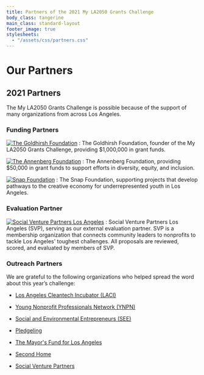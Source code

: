 ```yaml
---
title: Partners of the 2021 My LA2050 Grants Challenge
body_class: tangerine
main_class: standard-layout
footer_image: true
stylesheets:
  - "/assets/css/partners.css"
---
```


# Our Partners

## 2021 Partners

The My LA2050 Grants Challenge is possible because of the support of many organizations from across Los Angeles.

### Funding Partners

[![The Goldhirsh Foundation](/assets/images/partners/goldhirsh-foundation.png)](https://goldhirshfoundation.org)
: The Goldhirsh Foundation, founder of the My LA2050 Grants Challenge, providing $1,000,000 in grant funds.

[![The Annenberg Foundation](/assets/images/partners/annenberg-foundation.png)](https://annenberg.org)
: The Annenberg Foundation, providing $50,000 in grant funds to support efforts in diversity, equity, and inclusion.

[![Snap Foundation](/assets/images/partners/snap-foundation.png)](https://snapfoundation.org)
: The Snap Foundation, supporting projects that develop pathways to the creative economy for underrepresented youth in Los Angeles.

### Evaluation Partner

[![Social Venture Partners Los Angeles](/assets/images/partners/social-venture-partners.jpg)](https://www.svpla.org/)
: Social Venture Partners Los Angeles (SVP), serving as our external evaluation partner. SVP is a membership organization that connects community leaders to nonprofits to tackle Los Angeles' toughest challenges. All proposals are reviewed, scored, and evaluated by members of SVP.

### Outreach Partners

We are grateful to the following organizations who helped spread the word about this year’s challenge:

* [Los Angeles Cleantech Incubator (LACI)](https://laincubator.org/)

* [Young Nonprofit Professionals Network (YNPN)](https://www.ynpnla.org/)

* [Social and Environmental Entrepreneurs (SEE)](http://saveourplanet.org/)

* [Pledgeling](https://www.pledgeling.com/)

* [The Mayor's Fund for Los Angeles](https://mayorsfundla.org/)

* [Second Home](https://secondhome.io/location/hollywood/?utm_medium=partner_email&utm_source=referral&utm_campaign=la2050)

* [Social Venture Partners](https://svpla.org/)
